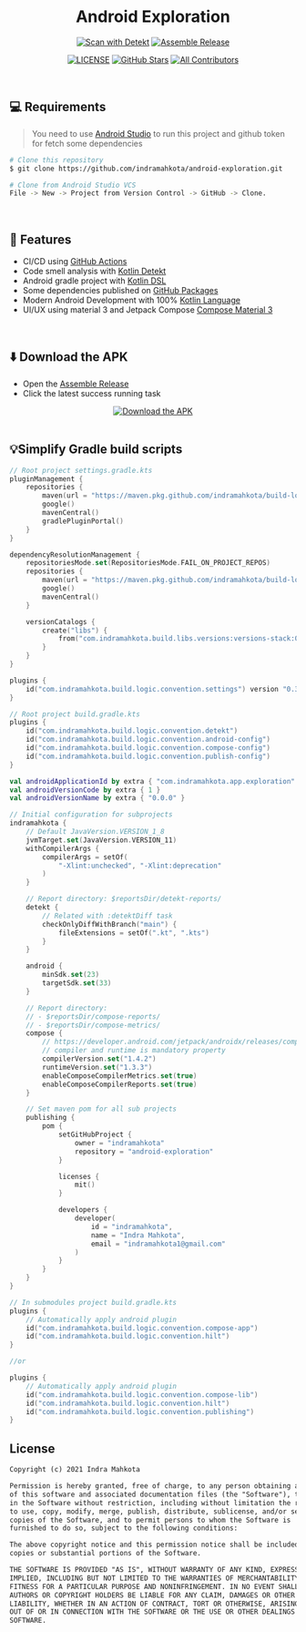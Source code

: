 <h1 align="center">Android Exploration</h1>

<div align="center">
<a href="https://github.com/indramahkota/android-exploration/actions/workflows/detekt-all.yml"><img src="https://github.com/indramahkota/android-exploration/actions/workflows/detekt-all.yml/badge.svg" alt="Scan with Detekt"/></a> <a href="https://github.com/indramahkota/android-exploration/actions/workflows/assemble-release.yml"><img src="https://github.com/indramahkota/android-exploration/actions/workflows/assemble-release.yml/badge.svg" alt="Assemble Release"/></a>

<a href="https://github.com/indramahkota/android-exploration/blob/master/LICENSE"><img src="https://img.shields.io/github/license/indramahkota/android-exploration?color=blue" alt="LICENSE"/></a> <a href="https://github.com/indramahkota/android-exploration/stargazers"><img src="https://img.shields.io/github/stars/indramahkota/android-exploration" alt="GitHub Stars"/></a> <a href="#contributors"><img src="https://img.shields.io/badge/all_contributors-1-orange.svg?style=flat" alt="All Contributors"/></a>
</div>

<br/>

## 💻 Requirements

> You need to use [Android Studio](https://developer.android.com/studio) to run this project and github token for fetch some dependencies

```bash
# Clone this repository
$ git clone https://github.com/indramahkota/android-exploration.git

# Clone from Android Studio VCS
File -> New -> Project from Version Control -> GitHub -> Clone.
```

</br>

## 📝 Features

- CI/CD using [GitHub Actions](https://docs.github.com/en/actions/learn-github-actions/understanding-github-actions)
- Code smell analysis with [Kotlin Detekt](https://github.com/detekt/detekt)
- Android gradle project with [Kotlin DSL](https://docs.gradle.org/current/userguide/kotlin_dsl.html)
- Some dependencies published on [GitHub Packages](https://docs.github.com/en/packages)
- Modern Android Development with 100% [Kotlin Language](https://kotlinlang.org/)
- UI/UX using material 3 and Jetpack Compose [Compose Material 3](https://developer.android.com/jetpack/androidx/releases/compose-material3)

</br>

## ⬇️ Download the APK
- Open the [Assemble Release](https://github.com/indramahkota/android-exploration/actions/workflows/assemble-release.yml)
- Click the latest success running task

<div align="center">
<a href="https://github.com/indramahkota/android-exploration/actions/workflows/assemble-release.yml"><img src="https://user-images.githubusercontent.com/34052126/193442434-1a36f7d2-a378-4230-9315-c044b030320f.png" alt="Download the APK"/></a>
</div>

</br>

## 💡Simplify Gradle build scripts

```kt
// Root project settings.gradle.kts
pluginManagement {
    repositories {
        maven(url = "https://maven.pkg.github.com/indramahkota/build-logic-public/")
        google()
        mavenCentral()
        gradlePluginPortal()
    }
}

dependencyResolutionManagement {
    repositoriesMode.set(RepositoriesMode.FAIL_ON_PROJECT_REPOS)
    repositories {
        maven(url = "https://maven.pkg.github.com/indramahkota/build-logic-public/")
        google()
        mavenCentral()
    }

    versionCatalogs {
        create("libs") {
            from("com.indramahkota.build.libs.versions:versions-stack:0.0.8")
        }
    }
}

plugins {
    id("com.indramahkota.build.logic.convention.settings") version "0.3.5"
}
```

```kt
// Root project build.gradle.kts
plugins {
    id("com.indramahkota.build.logic.convention.detekt")
    id("com.indramahkota.build.logic.convention.android-config")
    id("com.indramahkota.build.logic.convention.compose-config")
    id("com.indramahkota.build.logic.convention.publish-config")
}

val androidApplicationId by extra { "com.indramahkota.app.exploration" }
val androidVersionCode by extra { 1 }
val androidVersionName by extra { "0.0.0" }

// Initial configuration for subprojects
indramahkota {
    // Default JavaVersion.VERSION_1_8
    jvmTarget.set(JavaVersion.VERSION_11)
    withCompilerArgs {
        compilerArgs = setOf(
            "-Xlint:unchecked", "-Xlint:deprecation"
        )
    }

    // Report directory: $reportsDir/detekt-reports/
    detekt {
        // Related with :detektDiff task
        checkOnlyDiffWithBranch("main") {
            fileExtensions = setOf(".kt", ".kts")
        }
    }

    android {
        minSdk.set(23)
        targetSdk.set(33)
    }

    // Report directory:
    // - $reportsDir/compose-reports/
    // - $reportsDir/compose-metrics/
    compose {
        // https://developer.android.com/jetpack/androidx/releases/compose
        // compiler and runtime is mandatory property
        compilerVersion.set("1.4.2")
        runtimeVersion.set("1.3.3")
        enableComposeCompilerMetrics.set(true)
        enableComposeCompilerReports.set(true)
    }

    // Set maven pom for all sub projects
    publishing {
        pom {
            setGitHubProject {
                owner = "indramahkota"
                repository = "android-exploration"
            }

            licenses {
                mit()
            }

            developers {
                developer(
                    id = "indramahkota",
                    name = "Indra Mahkota",
                    email = "indramahkota1@gmail.com"
                )
            }
        }
    }
}
```

```kt
// In submodules project build.gradle.kts
plugins {
    // Automatically apply android plugin
    id("com.indramahkota.build.logic.convention.compose-app")
    id("com.indramahkota.build.logic.convention.hilt")
}

//or

plugins {
    // Automatically apply android plugin
    id("com.indramahkota.build.logic.convention.compose-lib")
    id("com.indramahkota.build.logic.convention.hilt")
    id("com.indramahkota.build.logic.convention.publishing")
}
```

## License

```markdown
Copyright (c) 2021 Indra Mahkota

Permission is hereby granted, free of charge, to any person obtaining a copy
of this software and associated documentation files (the "Software"), to deal
in the Software without restriction, including without limitation the rights
to use, copy, modify, merge, publish, distribute, sublicense, and/or sell
copies of the Software, and to permit persons to whom the Software is
furnished to do so, subject to the following conditions:

The above copyright notice and this permission notice shall be included in all
copies or substantial portions of the Software.

THE SOFTWARE IS PROVIDED "AS IS", WITHOUT WARRANTY OF ANY KIND, EXPRESS OR
IMPLIED, INCLUDING BUT NOT LIMITED TO THE WARRANTIES OF MERCHANTABILITY,
FITNESS FOR A PARTICULAR PURPOSE AND NONINFRINGEMENT. IN NO EVENT SHALL THE
AUTHORS OR COPYRIGHT HOLDERS BE LIABLE FOR ANY CLAIM, DAMAGES OR OTHER
LIABILITY, WHETHER IN AN ACTION OF CONTRACT, TORT OR OTHERWISE, ARISING FROM,
OUT OF OR IN CONNECTION WITH THE SOFTWARE OR THE USE OR OTHER DEALINGS IN THE
SOFTWARE.
```
